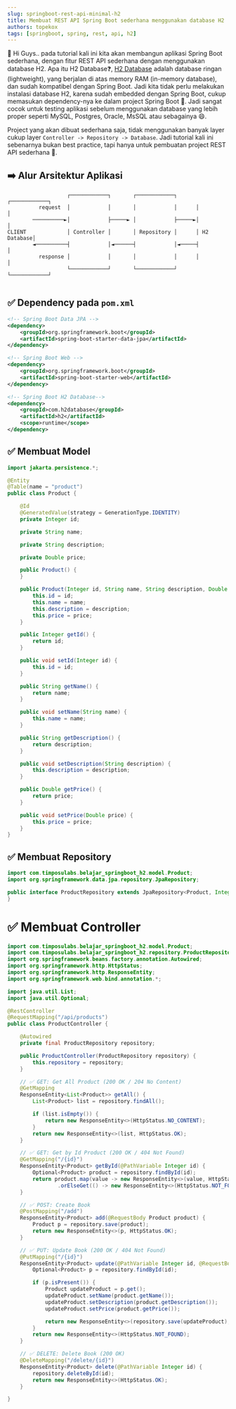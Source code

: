 ```yaml
---
slug: springboot-rest-api-minimal-h2
title: Membuat REST API Spring Boot sederhana menggunakan database H2 
authors: topekox
tags: [springboot, spring, rest, api, h2]
---
```


👋 Hi Guys.. pada tutorial kali ini kita akan membangun aplikasi Spring Boot sederhana, dengan fitur REST API sederhana dengan menggunakan database H2. Apa itu H2 Database❓, [H2 Database](https://h2database.com/) adalah database ringan (lightweight), yang berjalan di atas memory RAM (in-memory database), dan sudah kompatibel dengan Spring Boot. Jadi kita tidak perlu melakukan instalasi database H2, karena sudah embedded dengan Spring Boot, cukup memasukan dependency-nya ke dalam project Spring Boot 🚀. Jadi sangat cocok untuk testing aplikasi sebelum menggunakan database yang lebih proper seperti MySQL, Postgres, Oracle, MsSQL atau sebagainya 😄.

<!--truncate-->

Project yang akan dibuat sederhana saja, tidak menggunakan banyak layer cukup layer `Controller -> Repository -> Database`. Jadi tutorial kali ini sebenarnya bukan best practice, tapi hanya untuk pembuatan project REST API sederhana 💪.

## ➡️ Alur Arsitektur Aplikasi

```
                   ┌────────────┐       ┌────────────┐      ┌────────────┐
          request  │            │       │            │      │            │
        ──────────►│            ├─────► │            ├─────►│            │
CLIENT             │ Controller │       │ Repository │      │ H2 Database│
        ◄──────────┤            │◄──────┤            │◄─────┤            │
          response │            │       │            │      │            │
                   └────────────┘       └────────────┘      └────────────┘
                                                                                                       
```


## ✅ Dependency pada `pom.xml`

```xml
<!-- Spring Boot Data JPA -->
<dependency>
    <groupId>org.springframework.boot</groupId>
    <artifactId>spring-boot-starter-data-jpa</artifactId>
</dependency>

<!-- Spring Boot Web -->
<dependency>
    <groupId>org.springframework.boot</groupId>
    <artifactId>spring-boot-starter-web</artifactId>
</dependency>

<!-- Spring Boot H2 Database-->
<dependency>
    <groupId>com.h2database</groupId>
    <artifactId>h2</artifactId>
    <scope>runtime</scope>
</dependency>
```

## ✅ Membuat Model

```java
import jakarta.persistence.*;

@Entity
@Table(name = "product")
public class Product {

    @Id
    @GeneratedValue(strategy = GenerationType.IDENTITY)
    private Integer id;

    private String name;

    private String description;

    private Double price;

    public Product() {
    }

    public Product(Integer id, String name, String description, Double price) {
        this.id = id;
        this.name = name;
        this.description = description;
        this.price = price;
    }

    public Integer getId() {
        return id;
    }

    public void setId(Integer id) {
        this.id = id;
    }

    public String getName() {
        return name;
    }

    public void setName(String name) {
        this.name = name;
    }

    public String getDescription() {
        return description;
    }

    public void setDescription(String description) {
        this.description = description;
    }

    public Double getPrice() {
        return price;
    }

    public void setPrice(Double price) {
        this.price = price;
    }
}
```

## ✅ Membuat Repository

```java
import com.timposulabs.belajar_springboot_h2.model.Product;
import org.springframework.data.jpa.repository.JpaRepository;

public interface ProductRepository extends JpaRepository<Product, Integer> {
}
```

# ✅ Membuat Controller

```java
import com.timposulabs.belajar_springboot_h2.model.Product;
import com.timposulabs.belajar_springboot_h2.repository.ProductRepository;
import org.springframework.beans.factory.annotation.Autowired;
import org.springframework.http.HttpStatus;
import org.springframework.http.ResponseEntity;
import org.springframework.web.bind.annotation.*;

import java.util.List;
import java.util.Optional;

@RestController
@RequestMapping("/api/products")
public class ProductController {

    @Autowired
    private final ProductRepository repository;

    public ProductController(ProductRepository repository) {
        this.repository = repository;
    }

    // ✅ GET: Get All Product (200 OK / 204 No Content)
    @GetMapping
    ResponseEntity<List<Product>> getAll() {
        List<Product> list = repository.findAll();

        if (list.isEmpty()) {
            return new ResponseEntity<>(HttpStatus.NO_CONTENT);
        }
        return new ResponseEntity<>(list, HttpStatus.OK);
    }

    // ✅ GET: Get by Id Product (200 OK / 404 Not Found)
    @GetMapping("/{id}")
    ResponseEntity<Product> getById(@PathVariable Integer id) {
        Optional<Product> product = repository.findById(id);
        return product.map(value -> new ResponseEntity<>(value, HttpStatus.OK))
                .orElseGet(() -> new ResponseEntity<>(HttpStatus.NOT_FOUND));
    }

    // ✅ POST: Create Book
    @PostMapping("/add")
    ResponseEntity<Product> add(@RequestBody Product product) {
        Product p = repository.save(product);
        return new ResponseEntity<>(p, HttpStatus.OK);
    }

    // ✅ PUT: Update Book (200 OK / 404 Not Found)
    @PutMapping("/{id}")
    ResponseEntity<Product> update(@PathVariable Integer id, @RequestBody Product product) {
        Optional<Product> p = repository.findById(id);

        if (p.isPresent()) {
            Product updateProduct = p.get();
            updateProduct.setName(product.getName());
            updateProduct.setDescription(product.getDescription());
            updateProduct.setPrice(product.getPrice());

            return new ResponseEntity<>(repository.save(updateProduct), HttpStatus.OK);
        }
        return new ResponseEntity<>(HttpStatus.NOT_FOUND);
    }

    // ✅ DELETE: Delete Book (200 OK)
    @DeleteMapping("/delete/{id}")
    ResponseEntity<Product> delete(@PathVariable Integer id) {
        repository.deleteById(id);
        return new ResponseEntity<>(HttpStatus.OK);
    }

}
```